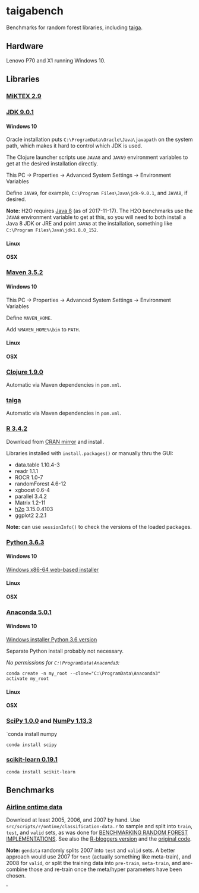 # taigabench

Benchmarks for random forest libraries, including 
[taiga](https://github.com/wahpenayo/taiga).

## Hardware

Lenovo P70 and X1 running Windows 10.

## Libraries

### [MiKTEX 2.9](https://miktex.org/)

### [JDK 9.0.1](http://www.oracle.com/technetwork/java/javase/overview/index.html)

#### Windows 10

Oracle installation puts `C:\ProgramData\Oracle\Java\javapath`
on the system path, which makes it hard to control which JDK is used.

The Clojure launcher scripts use `JAVA8` and `JAVA9` environment
variables to get at the desired installation directly.

This PC -> Properties -> Advanced System Settings -> Environment Variables

Define `JAVA9`, for example, `C:\Program Files\Java\jdk-9.0.1`,
and `JAVA8`, if desired. 

**Note:** H2O requires 
[Java 8](http://www.oracle.com/technetwork/java/javase/downloads/index.html)
(as of 2017-11-17). The H2O benchmarks use the `JAVA8` 
environment variable to get at this, so you will need to both
install a Java 8 JDK or JRE and point `JAVA8` at the installation,
something like `C:\Program Files\Java\jdk1.8.0_152`.

#### Linux 
#### OSX

### [Maven 3.5.2](https://maven.apache.org/index.html)

#### Windows 10

This PC -> Properties -> Advanced System Settings -> Environment Variables

Define `MAVEN_HOME`.

Add `%MAVEN_HOME%\bin` to `PATH`.

#### Linux 
#### OSX

### [Clojure 1.9.0](https://clojure.org/)

Automatic via Maven dependencies in `pom.xml`.

### [taiga](https://github.com/wahpenayo/taiga)

Automatic via Maven dependencies in `pom.xml`.

### [R 3.4.2](https://www.r-project.org/)

Download from [CRAN mirror](https://www.python.org/) and install.

Libraries installed with `install.packages()` or manually
thru the GUI:

* data.table 1.10.4-3
* readr 1.1.1
* ROCR 1.0-7
* randomForest 4.6-12
* xgboost 0.6-4
* parallel 3.4.2
* Matrix 1.2-11
* [h2o](http://docs.h2o.ai/h2o/latest-stable/h2o-docs/welcome.html#r-users)
   3.15.0.4103
* ggplot2 2.2.1

**Note:** can use `sessionInfo()` to check the versions of
the loaded packages.

### [Python 3.6.3](https://www.python.org/)

#### Windows 10

[Windows x86-64 web-based installer](https://www.python.org/downloads/release/python-363/)

#### Linux 
#### OSX

### [Anaconda 5.0.1](https://www.anaconda.com/download/)

#### Windows 10

[Windows installer Python 3.6 version](https://www.anaconda.com/download/#windows)

Separate Python install probably not necessary.

*No permissions for `C:\ProgramData\Anaconda3`:*
```
conda create -n my_root --clone="C:\ProgramData\Anaconda3"
activate my_root
```


#### Linux 
#### OSX

### [SciPy 1.0.0](http://www.scipy.org/) and [NumPy 1.13.3](http://www.numpy.org/)

`conda install numpy  

`conda install scipy`

### [scikit-learn 0.19.1](http://scikit-learn.org/stable/)

`conda install scikit-learn`


## Benchmarks

### [Airline ontime data](http://stat-computing.org/dataexpo/2009)

Download at least 2005, 2006, and 2007 by hand.
Use `src/scripts/r/ontime/classification-data.r` 
to sample and split into `train`, `test`, and `valid` sets,
as was done for 
[BENCHMARKING RANDOM FOREST IMPLEMENTATIONS](http://datascience.la/benchmarking-random-forest-implementations/).
See also the [R-bloggers version](https://www.r-bloggers.com/benchmarking-random-forest-implementations/)
and the [original code](https://github.com/szilard/benchm-ml).


**Note:** `gendata` randomly splits 2007 into `test` and `valid`
sets. A better approach would use 2007 for `test` 
(actually something like meta-train), and 2008 for `valid`,
or split the training data into `pre-train`, `meta-train`,
and are-combine those and re-train once the meta/hyper parameters
have been chosen.



'